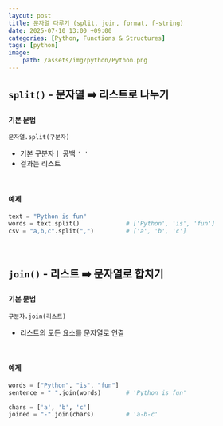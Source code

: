 ```yaml
---
layout: post
title: 문자열 다루기 (split, join, format, f-string)
date: 2025-07-10 13:00 +09:00
categories: [Python, Functions & Structures]
tags: [python]
image:
    path: /assets/img/python/Python.png
---
```


## `split()` - 문자열 ➡️ 리스트로 나누기

#### 기본 문법

```python 
문자열.split(구분자)
```

- 기본 구분자ㅣ 공백 `' '`
- 결과는 리스트

<br>

#### 예제

```python
text = "Python is fun"
words = text.split()             # ['Python', 'is', 'fun']
csv = "a,b,c".split(",")         # ['a', 'b', 'c']
```

<br>

## `join()` - 리스트 ➡️ 문자열로 합치기

#### 기본 문법

```python
구분자.join(리스트)
```

- 리스트의 모든 요소를 문자열로 연결

<br>

#### 예제

```python
words = ["Python", "is", "fun"]
sentence = " ".join(words)       # 'Python is fun'

chars = ['a', 'b', 'c']
joined = "-".join(chars)         # 'a-b-c'
```